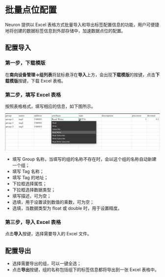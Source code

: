 # 批量点位配置

Neuron 提供以 Excel 表格方式批量导入和导出标签配置信息的功能，用户可便捷地将创建的数据标签信息到外部存储中，加速数据点位的配置。

## 配置导入

### 第一步，下载模版

在**南向设备管理->组列表**将鼠标悬浮在**导入**上方，会出现**下载模版**的按键，点击**下载模版**按键，下载 Excel 表格。

### 第二步，填写 Excel 表格

按照表格格式，填写相应的信息，如下图所示。

![excel](./assets/excel.png)

* 填写 Group 名称，当填写的组的名称不存在时，会以这个组的名称自动新建一个组；
* 填写 Tag 名称；
* 填写 Tag 的地址；
* 下拉框选择属性；
* 下拉框选择数据类型；
* 填写描述，可为空；
* 选填，用于设置读到数值的乘数，可为空；
* 选填，当数据类型为 float 或 double 时，用于设置精度。

### 第三步，导入 Excel 表格

点击**导入**按键，选择需要导入的 Excel 文件。

## 配置导出

* 选择需要导出的组，可以一键全选；
* 点击**导出**按键，组的名称包括组下的标签信息都将导出到一张 Excel 表格中。
